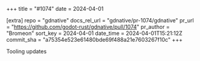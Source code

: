 +++
title = "#1074"
date = 2024-04-01

[extra]
repo = "gdnative"
docs_rel_url = "gdnative/pr-1074/gdnative"
pr_url = "https://github.com/godot-rust/gdnative/pull/1074"
pr_author = "Bromeon"
sort_key = 2024-04-01
date_time = 2024-04-01T15:21:12Z
commit_sha = "a75354e523e61480bde69f488a21e7603267f10c"
+++

Tooling updates
